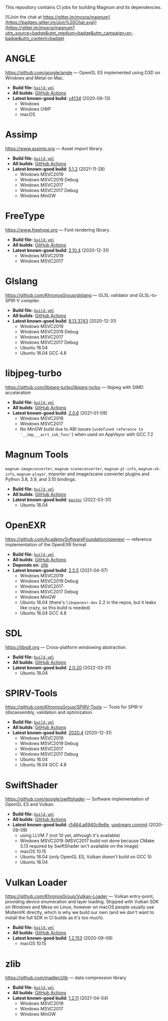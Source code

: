 This repository contains CI jobs for building Magnum and its dependencies.

[![Join the chat at https://gitter.im/mosra/magnum](https://badges.gitter.im/Join%20Chat.svg)](https://gitter.im/mosra/magnum?utm_source=badge&utm_medium=badge&utm_campaign=pr-badge&utm_content=badge)

ANGLE
=====

https://github.com/google/angle — OpenGL ES implemented using D3D on Windows
and Metal on Mac.

-   **Build file:** [`build.yml`](https://github.com/mosra/magnum-ci/blob/angle/.github/workflows/build.yml)
-   **All builds**: [GitHub Actions](https://github.com/mosra/magnum-ci/actions?query=workflow%3ASwiftShader)
-   **Latest known-good build**: [v4134](https://github.com/mosra/magnum-ci/actions/runs/252324081) (2020-09-13)
    -   Windows
    -   Windows UWP
    -   macOS

Assimp
======

https://www.assimp.org — Asset import library.

-   **Build file:** [`build.yml`](https://github.com/mosra/magnum-ci/blob/assimp/.github/workflows/build.yml)
-   **All builds**: [GitHub Actions](https://github.com/mosra/magnum-ci/actions?query=workflow%3AAssimp)
-   **Latest known-good build**: [5.1.2](https://github.com/mosra/magnum-ci/actions/runs/1513158340) (2021-11-28)
    -   Windows MSVC2019
    -   Windows MSVC2019 Debug
    -   Windows MSVC2017
    -   Windows MSVC2017 Debug
    -   Windows MinGW

FreeType
========

https://www.freetype.org — Font rendering library.

-   **Build file:** [`build.yml`](https://github.com/mosra/magnum-ci/blob/freetype/.github/workflows/build.yml)
-   **All builds**: [GitHub Actions](https://github.com/mosra/magnum-ci/actions?query=workflow%3AFreeType)
-   **Latest known-good build**: [2.10.4](https://github.com/mosra/magnum-ci/actions/runs/454639188) (2020-12-31)
    -   Windows MSVC2019
    -   Windows MSVC2017

Glslang
=======

https://github.com/KhronosGroup/glslang — GLSL validator and GLSL-to-SPIR-V
compiler.

-   **Build file:** [`build.yml`](https://github.com/mosra/magnum-ci/blob/glslang/.github/workflows/build.yml)
-   **All builds**: [GitHub Actions](https://github.com/mosra/magnum-ci/actions?query=workflow%3AGlslang)
-   **Latest known-good build**: [8.13.3743](https://github.com/mosra/magnum-ci/actions/runs/454616450) (2020-12-31)
    -   Windows MSVC2019
    -   Windows MSVC2019 Debug
    -   Windows MSVC2017
    -   Windows MSVC2017 Debug
    -   Ubuntu 16.04
    -   Ubuntu 16.04 GCC 4.8

libjpeg-turbo
=============

https://github.com/libjpeg-turbo/libjpeg-turbo — libjpeg with SIMD acceleration

-   **Build file:** [`build.yml`](https://github.com/mosra/magnum-ci/blob/libjpeg-turbo/.github/workflows/build.yml)
-   **All builds**: [GitHub Actions](https://github.com/mosra/magnum-ci/actions?query=workflow%3Alibjpeg-turbo)
-   **Latest known-good build**: [2.0.6](https://github.com/mosra/magnum-ci/actions/runs/473943089) (2021-01-09)
    -   Windows MSVC2019
    -   Windows MSVC2017
    -   No MinGW build due to ABI issues
        (`undefined reference to '__imp___acrt_iob_func'`) when used on
        AppVeyor with GCC 7.2

Magnum Tools
============

`magnum-imageconverter`, `magnum-sceneconverter`, `magnum-gl-info`,
`magnum-vk-info`, `magnum-player`, importer and image/scene converter plugins
and Python 3.8, 3.9, and 3.10 bindings.

-   **Build file:** [`build.yml`](https://github.com/mosra/magnum-ci/blob/magnum-tools/.github/workflows/build.yml)
-   **All builds**: [GitHub Actions](https://github.com/mosra/magnum-ci/actions?query=workflow%3A"Magnum+Tools")
-   **Latest known-good build**: [`master`](https://github.com/mosra/magnum-ci/actions/runs/2071552983) (2022-03-31)
    -   Ubuntu 18.04

OpenEXR
=======

https://github.com/AcademySoftwareFoundation/openexr — reference implementation
of the OpenEXR format

-   **Build file:** [`build.yml`](https://github.com/mosra/magnum-ci/blob/openexr/.github/workflows/build.yml)
-   **All builds**: [GitHub Actions](https://github.com/mosra/magnum-ci/actions?query=workflow%3Aopenexr)
-   **Depends on**: [zlib](#zlib)
-   **Latest known-good build**: [2.5.5](https://github.com/mosra/magnum-ci/actions/runs/726022297) (2021-04-07)
    -   Windows MSVC2019
    -   Windows MSVC2019 Debug
    -   Windows MSVC2017
    -   Windows MSVC2017 Debug
    -   Windows MinGW
    -   Ubuntu 16.04 (there's `libopenexr-dev` 2.2 in the repos, but it leaks
        like crazy, so this build is needed)
    -   Ubuntu 16.04 GCC 4.8

SDL
===

https://libsdl.org — Cross-platform windowing abstraction.

-   **Build file:** [`build.yml`](https://github.com/mosra/magnum-ci/blob/sdl/.github/workflows/build.yml)
-   **All builds**: [GitHub Actions](https://github.com/mosra/magnum-ci/actions?query=workflow%3ASDL)
-   **Latest known-good build**: [2.0.20](https://github.com/mosra/magnum-ci/actions/runs/2070884829) (2022-03-31)
    -   Ubuntu 18.04

SPIRV-Tools
===========

https://github.com/KhronosGroup/SPIRV-Tools — Tools for SPIR-V (dis)assembly,
validation and optimization.

-   **Build file:** [`build.yml`](https://github.com/mosra/magnum-ci/blob/spirv-tools/.github/workflows/build.yml)
-   **All builds**: [GitHub Actions](https://github.com/mosra/magnum-ci/actions?query=workflow%3ASPIRV-Tools)
-   **Latest known-good build**: [2020.4](https://github.com/mosra/magnum-ci/actions/runs/454588347) (2020-12-31)
    -   Windows MSVC2019
    -   Windows MSVC2019 Debug
    -   Windows MSVC2017
    -   Windows MSVC2017 Debug
    -   Ubuntu 16.04
    -   Ubuntu 16.04 GCC 4.8

SwiftShader
===========

https://github.com/google/swiftshader — Software implementation of OpenGL ES
and Vulkan.

-   **Build file:** [`build.yml`](https://github.com/mosra/magnum-ci/blob/swiftshader/.github/workflows/build.yml)
-   **All builds**: [GitHub Actions](https://github.com/mosra/magnum-ci/actions?query=workflow%3ASwiftShader)
-   **Latest known-good build**: [r5464.a6940c8e6e](https://github.com/mosra/magnum-ci/actions/runs/251407425), [upstream commit](https://github.com/google/swiftshader/commit/a6940c8e6e) (2020-09-09)
    -   using LLVM 7 (not 10 yet, although it's available)
    -   Windows MSVC2019 (MSVC2017 build not done because CMake 3.13
        required by SwiftShader isn't available on the image)
    -   macOS 10.15
    -   Ubuntu 16.04 (only OpenGL ES, Vulkan doesn't build on GCC 5)
    -   Ubuntu 18.04

Vulkan Loader
=============

https://github.com/KhronosGroup/Vulkan-Loader — Vulkan entry-point, providing
device enumeration and layer loading. Shipped with Vulkan SDK on Windows and
Mesa on Linux, however on macOS people usually use MoltenVK directly, which is
why we build our own (and we don't want to install the full SDK in CI builds as
it's too much).

-   **Build file:** [`build.yml`](https://github.com/mosra/magnum-ci/blob/vulkan-loader/.github/workflows/build.yml)
-   **All builds**: [GitHub Actions](https://github.com/mosra/magnum-ci/actions?query=workflow%3A"Vulkan+Loader")
-   **Latest known-good build**: [1.2.153](https://github.com/mosra/magnum-ci/actions/runs/246455131) (2020-09-09)
    -   macOS 10.15

zlib
====

https://github.com/madler/zlib — data compression library

-   **Build file:** [`build.yml`](https://github.com/mosra/magnum-ci/blob/openexr/.github/workflows/build.yml)
-   **All builds**: [GitHub Actions](https://github.com/mosra/magnum-ci/actions?query=workflow%3Aopenexr)
-   **Latest known-good build**: [1.2.11](https://github.com/mosra/magnum-ci/actions/runs/716471861) (2021-04-04)
    -   Windows MSVC2019
    -   Windows MSVC2017
    -   Windows MinGW
